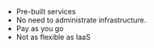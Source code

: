 - Pre-built services
- No need to administrate infrastructure.
- Pay as you go
- Not as flexible as IaaS